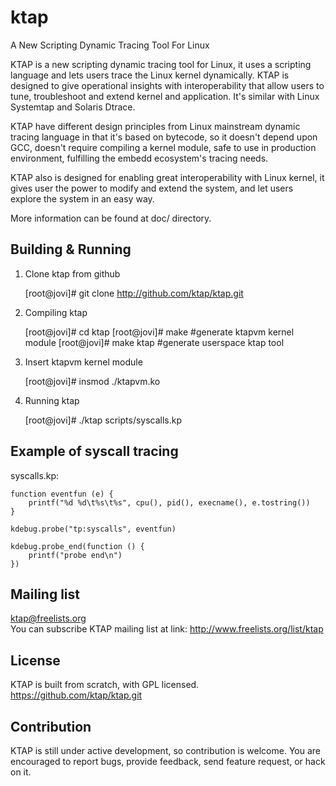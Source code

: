ktap
====

A New Scripting Dynamic Tracing Tool For Linux

KTAP is a new scripting dynamic tracing tool for Linux,
it uses a scripting language and lets users trace the Linux kernel dynamically.
KTAP is designed to give operational insights with interoperability
that allow users to tune, troubleshoot and extend kernel and application.
It's similar with Linux Systemtap and Solaris Dtrace.

KTAP have different design principles from Linux mainstream dynamic tracing
language in that it's based on bytecode, so it doesn't depend upon GCC,
doesn't require compiling a kernel module, safe to use in production
environment, fulfilling the embedd ecosystem's tracing needs.


KTAP also is designed for enabling great interoperability with Linux kernel,
it gives user the power to modify and extend the system, and let users
explore the system in an easy way.

More information can be found at doc/ directory.

Building & Running
------------------

1) Clone ktap from github  

	[root@jovi]# git clone http://github.com/ktap/ktap.git

2) Compiling ktap  

	[root@jovi]# cd ktap
	[root@jovi]# make       #generate ktapvm kernel module
	[root@jovi]# make ktap  #generate userspace ktap tool

3) Insert ktapvm kernel module  

	[root@jovi]# insmod ./ktapvm.ko

4) Running ktap  

	[root@jovi]# ./ktap scripts/syscalls.kp

Example of syscall tracing
--------------------------

syscalls.kp:  

	function eventfun (e) {
		printf("%d %d\t%s\t%s", cpu(), pid(), execname(), e.tostring())
	}

	kdebug.probe("tp:syscalls", eventfun)

	kdebug.probe_end(function () {
		printf("probe end\n")
	})

Mailing list
------------
ktap@freelists.org  
You can subscribe KTAP mailing list at link: http://www.freelists.org/list/ktap

License
-------
KTAP is built from scratch, with GPL licensed.  
https://github.com/ktap/ktap.git


Contribution
------------
KTAP is still under active development, so contribution is welcome.
You are encouraged to report bugs, provide feedback, send feature request,
or hack on it.

